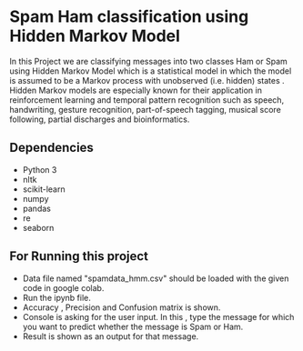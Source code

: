 # Spam Ham classification using Hidden Markov Model

In this Project we are classifying messages into two classes Ham or Spam using Hidden Markov Model which is a statistical model in which the model is assumed to be a Markov
process with unobserved (i.e. hidden) states . Hidden Markov models are especially known for their application in reinforcement learning and temporal pattern recognition such as speech, handwriting, gesture recognition, part-of-speech tagging, musical score following, partial discharges and bioinformatics. 

## Dependencies

* Python 3
* nltk
* scikit-learn
* numpy
* pandas
* re 
* seaborn

## For Running this project

* Data file named "spamdata_hmm.csv" should be loaded with the given code in google colab.
* Run the ipynb file.
* Accuracy , Precision and Confusion matrix is shown.
* Console is asking for the user input. In this , type the message for which you want to predict whether the message is Spam or Ham.
* Result is shown as an output for that message.
